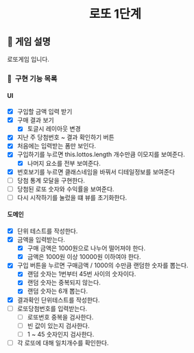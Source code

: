 <h1 align="middle">로또 1단계</h1>

## 👀 게임 설명
로또게임 입니다.

### 🎯 &nbsp;구현 기능 목록
#### UI
- [x] 구입할 금액 입력 받기
- [x] 구매 결과 보기
  - [x] 토글시 레이아웃 변경
- [x] 지난 주 당첨번호 ~ 결과 확인하기 버튼
- [x] 처음에는 입력받는 폼만 보인다.
- [x] 구입하기를 누르면 this.lottos.length 개수만큼 이모지를 보여준다.
  - [x] 나머지 요소를 전부 보여준다.
- [x] 번호보기를 누르면 클래스네임을 바꿔서 디테일정보를 보여준다
- [ ] 당첨 통계 모달을 구현한다.
- [ ] 당첨된 로또 숫자와 수익률을 보여준다.
- [ ] 다시 시작하기를 눌렀을 떄 뷰를 초기화한다.

#### 도메인
- [x] 단위 테스트를 작성한다.
- [x] 금액을 입력받는다.
  - [x] 구매 금액은 1000원으로 나누어 떨어져야 한다.
  - [x] 금액은 1000원 이상 10000원 이하여야 한다.
- [x] 구입 버튼을 누르면 구매금액 / 1000의 수만큼 랜덤한 숫자를 뽑는다.
  - [x] 랜덤 숫자는 1번부터 45번 사이의 숫자이다.
  - [x] 랜덤 숫자는 중복되지 않는다.
  - [x] 랜덤 숫자는 6개 뽑는다.
- [x] 결과확인 단위테스트를 작성한다.
- [ ] 로또당첨번호를 입력받는다.
  - [ ] 로또번호 중복을 검사한다.
  - [ ] 빈 값이 있는지 검사한다.
  - [ ] 1 ~ 45 숫자인지 검사한다.
- [ ] 각 로또에 대해 일치개수를 확인한다.
